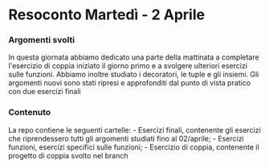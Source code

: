 <h1 align="left"> Resoconto Martedì - 2 Aprile </h1>

###

<h3 align="left"> Argomenti svolti</h3>
<p align="left"> In questa giornata abbiamo dedicato una parte della mattinata a completare l'esercizio di coppia iniziato il giorno primo e a svolgere ulteriori esercizi sulle funzioni. Abbiamo inoltre studiato i decoratori, le tuple e gli insiemi. Gli argomenti nuovi sono stati ripresi e approfonditi dal punto di vista pratico con due esercizi finali</p>

###

<h3 align="left"> Contenuto </h3>
<p align="left"> 
La repo contiene le seguenti cartelle: 
- Esercizi finali, contenente gli esercizi che riprendessero tutti gli argomenti studiati fino al 02/aprile;
- Esercizi funzioni, esercizi specifici sulle funzioni; 
- Esercizio di coppia, contenente il progetto di coppia svolto nel branch </p>
